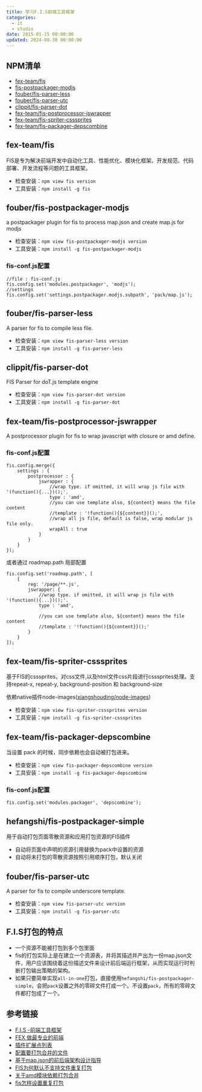 ```yaml
---
title: 学习F.I.S前端工具框架
categories:
  - it
  - studio
date: 2015-01-15 00:00:00
updated: 2024-08-30 00:00:00
---
```


## NPM清单 ##

- [fex-team/fis](https://github.com/fex-team/fis)
- [fis-postpackager-modjs](https://github.com/fouber/fis-postpackager-modjs)
- [fouber/fis-parser-less](https://github.com/fouber/fis-parser-less)
- [fouber/fis-parser-utc](https://github.com/fouber/fis-parser-utc)
- [clippit/fis-parser-dot](https://github.com/clippit/fis-parser-dot)
- [fex-team/fis-postprocessor-jswrapper](https://github.com/fex-team/fis-postprocessor-jswrapper)
- [fex-team/fis-spriter-csssprites](https://github.com/fex-team/fis-spriter-csssprites)
- [fex-team/fis-packager-depscombine](https://github.com/fex-team/fis-packager-depscombine)

## fex-team/fis ##

FIS是专为解决前端开发中自动化工具、性能优化、模块化框架、开发规范、代码部署、开发流程等问题的工具框架。

- 检查安装：`npm view fis version`
- 工具安装：`npm install -g fis`

## fouber/fis-postpackager-modjs ##

a postpackager plugin for fis to process map.json and create map.js for modjs

- 检查安装：`npm view fis-postpackager-modjs version`
- 工具安装：`npm install -g fis-postpackager-modjs`

### fis-conf.js配置 ###
	
	//file : fis-conf.js
	fis.config.set('modules.postpackager', 'modjs');
	//settings
	fis.config.set('settings.postpackager.modjs.subpath', 'pack/map.js');

## fouber/fis-parser-less ##

A parser for fis to compile less file.

- 检查安装：`npm view fis-parser-less version`
- 工具安装：`npm install -g fis-parser-less`

## clippit/fis-parser-dot ##

FIS Parser for doT.js template engine

- 检查安装：`npm view fis-parser-dot version`
- 工具安装：`npm install -g fis-parser-dot`

## fex-team/fis-postprocessor-jswrapper ##

A postprocessor plugin for fis to wrap javascript with closure or amd define.

### fis-conf.js配置 ###

	fis.config.merge({
	    settings : {
	        postprocessor : {
	            jswrapper : {
	                //wrap type. if omitted, it will wrap js file with '(function(){...})();'.
	                type : 'amd',
	                //you can use template also, ${content} means the file content
	                //template : '!function(){${content}}();',
	                //wrap all js file, default is false, wrap modular js file only.
	                wrapAll : true
	            }
	        }
	    }
	});

或者通过 roadmap.path 局部配置

	fis.config.set('roadmap.path', [
	    {
	        reg: '/page/**.js',
	        jswrapper: {
	            //wrap type. if omitted, it will wrap js file with '(function(){...})();'.
	            type : 'amd',
	
	            //you can use template also, ${content} means the file content
	            //template : '!function(){${content}}();'
	        }
	    }
	]);

## fex-team/fis-spriter-csssprites ##

基于FIS的csssprites，对css文件,以及html文件css片段进行csssprites处理。支持repeat-x, repeat-y, background-position 和 background-size

依赖native插件node-images([xiangshouding/node-images](https://github.com/xiangshouding/node-images))

- 检查安装：`npm view fis-spriter-csssprites version`
- 工具安装：`npm install -g fis-spriter-csssprites`

## fex-team/fis-packager-depscombine ##

当设置 pack 的时候，同步依赖也会自动被打包进来。

- 检查安装：`npm view fis-packager-depscombine version`
- 工具安装：`npm install -g fis-packager-depscombine`

### fis-conf.js配置 ###

	fis.config.set('modules.packager', 'depscombine');

## hefangshi/fis-postpackager-simple ##

用于自动打包页面零散资源和应用打包资源的FIS插件

- 自动将页面中声明的资源引用替换为pack中设置的资源
- 自动将未打包的零散资源按照引用顺序打包，默认关闭

## fouber/fis-parser-utc ##

A parser for fis to compile underscore template.

- 检查安装：`npm view fis-parser-utc version`
- 工具安装：`npm install -g fis-parser-utc`

## F.I.S打包的特点 ##

- 一个资源不能被打包到多个包里面
- fis的打包实际上是在建立一个资源表，并将其描述并产出为一份map.json文件，用户应该围绕着这份描述文件来设计前后端运行框架，从而实现运行时判断打包输出策略的架构。
- 如果只要简单实现`all-in-one`打包，直接使用`hefangshi/fis-postpackager-simple`，会把`pack`设置之外的零碎文件打成一个。不设置`pack`，所有的零碎文件都打包成了一个。

## 参考链接 ##

- [F.I.S -前端工具框架](http://fis.baidu.com/index.html)
- [FEX 做最专业的前端](http://fex.baidu.com/)
- [插件扩展点列表](http://fis.baidu.com/docs/more/extension-point.html)
- [配置要打包合并的文件](http://fis.baidu.com/docs/api/fis-conf.html#pack)
- [基于map.json的前后端架构设计指导](http://fis.baidu.com/docs/more/mapjson.html)
- [FIS为何默认不支持文件重复打包](https://github.com/fex-team/fis/issues/36)
- [关于amd模块依赖打包合并](https://github.com/fex-team/fis/issues/220)
- [fis怎样设置重复打包](https://github.com/fex-team/fis/issues/151)